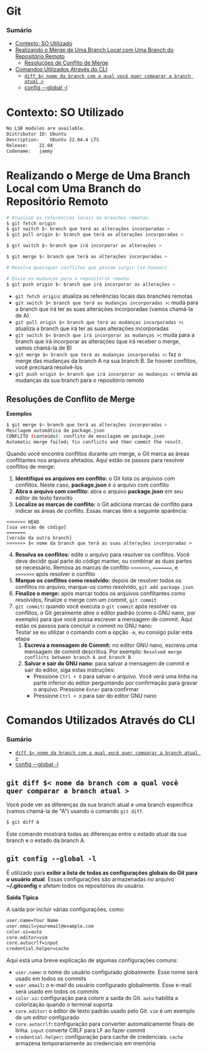 # Git

### Sumário

- [Contexto: SO Utilizado](#contexto-so-utilizado)
- [Realizando o Merge de Uma Branch Local com Uma Branch do Repositório Remoto](#realizando-merge-branch-local-branch-repositorio-remoto)
    + [Resoluções de Conflito de Merge](#realizando-merge-branch-local-branch-repositorio-remoto-resolucoes-conflito-merge)
- [Comandos Utilizados Através do CLI](#comandos-utilizados-cli)
    + [`diff $< nome da branch com a qual você quer comparar a branch atual >` ](#comandos-utilizados-cli-diff)
    + [config --global -l](#comandos-utilizados-cli-config-global-l)

# <a id="contexto-so-utilizado"></a>Contexto: SO Utilizado

```bash
No LSB modules are available.
Distributor ID:	Ubuntu
Description:	Ubuntu 22.04.4 LTS
Release:	22.04
Codename:	jammy
```

# <a id="realizando-merge-branch-local-branch-repositorio-remoto"></a>Realizando o Merge de Uma Branch Local com Uma Branch do Repositório Remoto

```bash
# Atualize as referências locais da branches remotas.
$ git fetch origin
$ git switch $< branch que terá as alterações incorporadas >
$ git pull origin $< branch que terá as alterações incorporadas >

$ git switch $< branch que irá incorporar as alterações >

$ git merge $< branch que terá as alterações incorporadas >

# Resolva quaisquer conflitos que possam surgir (se houver).

# Envie as mudanças para o repositório remoto.
$ git push origin $< branch que irá incorporar as alterações >
```

- `git fetch origin`**:** atualiza as referências locais das branches remotas
- `git switch $< branch que terá as mudanças incorporadas >`**:** muda para a branch que irá ter as suas alterações incorporadas (vamos chamá-la de A)
- `git pull origin $< branch que terá as mudanças incorporadas >`**:** atualiza a branch que irá ter as suas alterações incorporadas
- `git switch $< branch que irá incorporar as mudanças >`**:** muda para a branch que irá incorporar as alterações (que irá receber o merge, vamos chamá-la de B)
- `git merge $< branch que terá as mudanças incorporadas >`**:** faz o merge das mudanças da branch A na sua branch B. Se houver conflitos, você precisará resolvê-los
- `git push origin $< branch que irá incorporar as mudanças >`**:** envia as mudanças da sua branch para o repositório remoto

## <a id="realizando-merge-branch-local-branch-repositorio-remoto-resolucoes-conflito-merge"></a>Resoluções de Conflito de Merge

**Exemplos**

```bash
$ git merge $< branch que terá as alterações incorporadas >
Mesclagem automática de package.json
CONFLITO (conteúdo): conflito de mesclagem em package.json
Automatic merge failed; fix conflicts and then commit the result.
```

Quando você encontra conflitos durante um merge, o Git marca as áreas conflitantes nos arquivos afetados. Aqui estão os passos para resolver conflitos de merge:

1. **Identifique os arquivos em conflito:** o Git lista os arquivos com conflitos. Neste caso, **package.json** é o arquivo com conflito
2. **Abra o arquivo com conflito:** abra o arquivo **package.json** em seu editor de texto favorito
3. **Localize as marcas de conflito:** o Git adiciona marcas de conflito para indicar as áreas de conflito. Essas marcas têm a seguinte aparência:

```plaintext
<<<<<<< HEAD
[sua versão de código]
=======
[versão da outra branch]
>>>>>>> $< nome da branch que terá as suas alterações incorporadas >
```

4. **Resolva os conflitos:** edite o arquivo para resolver os conflitos. Você deve decidir qual parte do código manter, ou combinar as duas partes se necessário. Remova as marcas de conflito `<<<<<<<`, `=======`, e `>>>>>>>` após resolver o conflito
5. **Marque os conflitos como resolvido:** depois de resolver todos os conflitos no arquivo, marque-os como resolvido, `git add package.json`
6. **Finalize o merge:** após marcar todos os arquivos conflitantes como resolvidos, finalize o merge com um commit, `git commit`
7. `git commit`**:** quando você executa o `git commit` após resolver os conflitos, o Git geralmente abre o editor padrão (como o GNU nano, por exemplo) para que você possa escrever a mensagem de commit. Aqui estão os passos para concluir o commit no GNU nano:  
    Testar se eu utilizar o comando com a opção `-m`, eu consigo pular esta etapa
    1. **Escreva a mensagem de Commit:** no editor GNU nano, escreva uma mensagem de commit descritiva. Por exemplo: `Resolved merge conflicts between branch A and branch B`
    2. **Salvar e sair do GNU nano:** para salvar a mensagem de commit e sair do editor, siga estas instruções:
        - Pressione `Ctrl + O` para salvar o arquivo. Você verá uma linha na parte inferior do editor perguntando por confirmação para gravar o arquivo. Pressione `Enter` para confirmar
        - Pressione `Ctrl + X` para sair do editor GNU nano

# <a id="comandos-utilizados-cli"></a>Comandos Utilizados Através do CLI

### Sumário

- [`diff $< nome da branch com a qual você quer comparar a branch atual >` ](#comandos-utilizados-cli-diff)
- [config --global -l](#comandos-utilizados-cli-config-global-l)

## <a id="comandos-utilizados-cli-diff"></a>`git diff $< nome da branch com a qual você quer comparar a branch atual >`

Você pode ver as diferenças da sua branch atual e uma branch específica (vamos chamá-la de "A") usando o comando `git diff`.

```bash
$ git diff A
```

Este comando mostrará todas as diferenças entre o estado atual da sua branch e o estado da branch A.

## <a id="comandos-utilizados-cli-config-global-l"></a>`git config --global -l`

É utilizado para **exibir a lista de todas as configurações globais do Git para o usuário atual**. Essas configurações são armazenadas no arquivo **~/.gitconfig** e afetam todos os repositórios do usuário.

**Saída Típica**

A saída por incluir várias configurações, como:

```bash
user.name=Your Name
user.email=youremail@example.com
color.ui=auto
core.editor=vim
core.autocrlf=input
credential.helper=cache
```

Aqui está uma breve explicação de algumas configurações comuns:

- `user.name`**:** o nome do usuário configurado globalmente. Esse nome será usado em todos os commits
- `user.email`**:** o e-mail do usuário configurado globalmente. Esse e-mail será usado em todos os commits
- `color.ui`**:** configuração para colorir a saída do Git. `auto` habilita a colorização quando o terminal suporta
- `core.editor`**:** o editor de texto padrão usado pelo Git. `vim` é um exemplo de um editor configurado
- `core.autocrlf`**:** configuração para converter automaticamente finais de linha. `input` converte CRLF para LF ao fazer commit
- `credential.helper`**:** configuração para cache de credenciais. `cache` armazena temporariamente as credenciais em memória